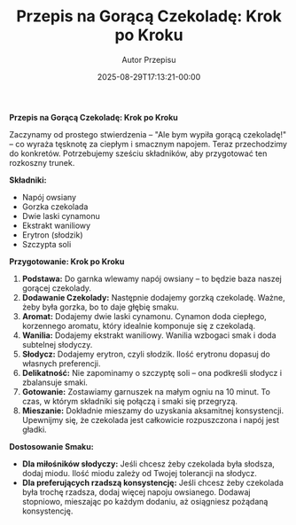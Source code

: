 ﻿---
draft: true
title: "**Przepis na Gorącą Czekoladę: Krok po Kroku**"
author: "Autor Przepisu"
recipe_image: images/recipe-headers/default.jpg
date: 2025-08-29T17:13:21-00:00
categories: ["do-kategoryzacji"]
tags: ["draft"]
tagline: "Przepis do sformatowania"
servings: 4
prep_time: 15
cook: true
cook_time: 30
calories: 300
protein: 20
fat: 10
carbohydrate: 25
---
**Przepis na Gorącą Czekoladę: Krok po Kroku**

Zaczynamy od prostego stwierdzenia – "Ale bym wypiła gorącą czekoladę!" – co wyraża tęsknotę za ciepłym i smacznym napojem. Teraz przechodzimy do konkretów. Potrzebujemy sześciu składników, aby przygotować ten rozkoszny trunek.

**Składniki:**

- Napój owsiany
- Gorzka czekolada
- Dwie laski cynamonu
- Ekstrakt waniliowy
- Erytron (słodzik)
- Szczypta soli

**Przygotowanie: Krok po Kroku**

1. **Podstawa:** Do garnka wlewamy napój owsiany – to będzie baza naszej gorącej czekolady.
2. **Dodawanie Czekolady:** Następnie dodajemy gorzką czekoladę. Ważne, żeby była gorzka, bo to daje głębię smaku.
3. **Aromat:** Dodajemy dwie laski cynamonu. Cynamon doda ciepłego, korzennego aromatu, który idealnie komponuje się z czekoladą.
4. **Wanilia:** Dodajemy ekstrakt waniliowy. Wanilia wzbogaci smak i doda subtelnej słodyczy.
5. **Słodycz:** Dodajemy erytron, czyli słodzik. Ilość erytronu dopasuj do własnych preferencji.
6. **Delikatność:** Nie zapominamy o szczyptę soli – ona podkreśli słodycz i zbalansuje smaki.
7. **Gotowanie:** Zostawiamy garnuszek na małym ogniu na 10 minut. To czas, w którym składniki się połączą i smaki się przegryzą.
8. **Mieszanie:** Dokładnie mieszamy do uzyskania aksamitnej konsystencji. Upewnijmy się, że czekolada jest całkowicie rozpuszczona i napój jest gładki.

**Dostosowanie Smaku:**

- **Dla miłośników słodyczy:** Jeśli chcesz żeby czekolada była słodsza, dodaj miodu. Ilość miodu zależy od Twojej tolerancji na słodycz.
- **Dla preferujących rzadszą konsystencję:** Jeśli chcesz żeby czekolada była trochę rzadsza, dodaj więcej napoju owsianego. Dodawaj stopniowo, mieszając po każdym dodaniu, aż osiągniesz pożądaną konsystencję.